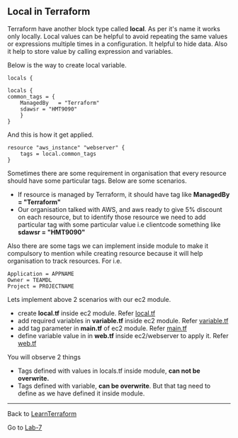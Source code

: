 ## Local in Terraform

Terraform have another block type called **local**. As per it's name it works only locally. Local values can be helpful to avoid repeating the same values or expressions multiple times in a configuration. It helpful to hide data. Also it help to store value by calling expression and variables.

Below is the way to create local variable.

    locals {
    
    locals {
    common_tags = {
        ManagedBy   = "Terraform"
        sdawsr = "HMT9090"
        }
    }

And this is how it get applied.

    resource "aws_instance" "webserver" {
        tags = local.common_tags
    }



Sometimes there are some requirement in organisation that every resource should have some particular tags. Below are some scenarios.
- If resource is managed by Terraform, it should have tag like **ManagedBy = "Terraform"**
- Our organisation talked with AWS, and aws ready to give 5% discount on each resource, but to identify those resource we need to add particular tag with some particular value i.e clientcode something like **sdawsr = "HMT9090"**

Also there are some tags we can implement inside module to make it compulsory to mention while creating resource because it will help organisation to track resources. 
For i.e.

    Application = APPNAME
    Owner = TEAMDL
    Project = PROJECTNAME

Lets implement above 2 scenarios with our ec2 module.

- create **local.tf** inside ec2 module. Refer [local.tf](./module/ec2/local.tf)
- add required variables in **variable.tf** inside ec2 module. Refer [variable.tf](./module/ec2/variable.tf)
- add tag parameter in **main.tf** of ec2 module. Refer [main.tf](./module/ec2/main.tf)
- define variable value in in **web.tf** inside ec2/webserver to apply it. Refer [web.tf](./ec2/webserver/web.tf)

You will observe 2 things
- Tags defined with values in locals.tf inside module, **can not be overwrite.**
- Tags defined with variable, **can be overwrite**. But that tag need to define as we have defined it inside module.

------

Back to [LearnTerraform](../Readme.md)

Go to [Lab-7](../Lab-7/Readme.md)